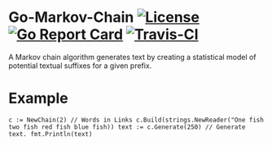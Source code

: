 # Go-Markov-Chain [![License](https://img.shields.io/dub/l/vibe-d.svg)](https://opensource.org/licenses/MIT) [![Go Report Card](https://goreportcard.com/badge/github.com/P-A-R-U-S/Go-Markov-Chain)](https://goreportcard.com/report/github.com/P-A-R-U-S/Go-Markov-Chain) [![Travis-CI](https://travis-ci.org/P-A-R-U-S/Go-Markov-Chain.svg?branch=master)](https://travis-ci.org/P-A-R-U-S/Go-Markov-Chain)
A Markov chain algorithm generates text by creating a statistical model of potential textual suffixes for a given prefix.

# Example

``
    c := NewChain(2) // Words in Links
	c.Build(strings.NewReader("One fish two fish red fish blue fish))
	text := c.Generate(250) // Generate text.
	fmt.Println(text) 
``